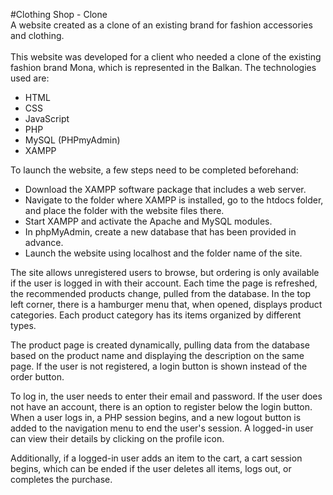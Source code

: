 #Clothing Shop - Clone<br>
A website created as a clone of an existing brand for fashion accessories and clothing.<br><br>
This website was developed for a client who needed a clone of the existing fashion brand Mona, which is represented in the Balkan. The technologies used are:

* HTML
* CSS
* JavaScript
* PHP
* MySQL (PHPmyAdmin)
* XAMPP

To launch the website, a few steps need to be completed beforehand:

* Download the XAMPP software package that includes a web server.
* Navigate to the folder where XAMPP is installed, go to the htdocs folder, and place the folder with the website files there.
* Start XAMPP and activate the Apache and MySQL modules.
* In phpMyAdmin, create a new database that has been provided in advance.
* Launch the website using localhost and the folder name of the site.

The site allows unregistered users to browse, but ordering is only available if the user is logged in with their account. Each time the page is refreshed, the recommended products change, pulled from the database. In the top left corner, there is a hamburger menu that, when opened, displays product categories. Each product category has its items organized by different types.

The product page is created dynamically, pulling data from the database based on the product name and displaying the description on the same page. If the user is not registered, a login button is shown instead of the order button.

To log in, the user needs to enter their email and password. If the user does not have an account, there is an option to register below the login button. When a user logs in, a PHP session begins, and a new logout button is added to the navigation menu to end the user's session. A logged-in user can view their details by clicking on the profile icon.

Additionally, if a logged-in user adds an item to the cart, a cart session begins, which can be ended if the user deletes all items, logs out, or completes the purchase.
